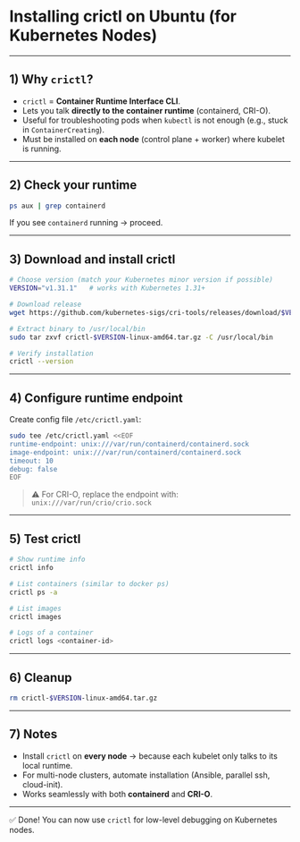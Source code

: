 # Installing crictl on Ubuntu (for Kubernetes Nodes)



---

## 1) Why `crictl`?
- `crictl` = **Container Runtime Interface CLI**.  
- Lets you talk **directly to the container runtime** (containerd, CRI-O).  
- Useful for troubleshooting pods when `kubectl` is not enough (e.g., stuck in `ContainerCreating`).  
- Must be installed on **each node** (control plane + worker) where kubelet is running.

---

## 2) Check your runtime
```bash
ps aux | grep containerd
```
If you see `containerd` running → proceed.

---

## 3) Download and install crictl
```bash
# Choose version (match your Kubernetes minor version if possible)
VERSION="v1.31.1"   # works with Kubernetes 1.31+

# Download release
wget https://github.com/kubernetes-sigs/cri-tools/releases/download/$VERSION/crictl-$VERSION-linux-amd64.tar.gz

# Extract binary to /usr/local/bin
sudo tar zxvf crictl-$VERSION-linux-amd64.tar.gz -C /usr/local/bin

# Verify installation
crictl --version
```

---

## 4) Configure runtime endpoint
Create config file `/etc/crictl.yaml`:

```bash
sudo tee /etc/crictl.yaml <<EOF
runtime-endpoint: unix:///var/run/containerd/containerd.sock
image-endpoint: unix:///var/run/containerd/containerd.sock
timeout: 10
debug: false
EOF
```

> ⚠️ For CRI-O, replace the endpoint with:
> `unix:///var/run/crio/crio.sock`

---

## 5) Test crictl
```bash
# Show runtime info
crictl info

# List containers (similar to docker ps)
crictl ps -a

# List images
crictl images

# Logs of a container
crictl logs <container-id>
```

---

## 6) Cleanup
```bash
rm crictl-$VERSION-linux-amd64.tar.gz
```

---

## 7) Notes
- Install `crictl` on **every node** → because each kubelet only talks to its local runtime.  
- For multi-node clusters, automate installation (Ansible, parallel ssh, cloud-init).  
- Works seamlessly with both **containerd** and **CRI-O**.

---

✅ Done! You can now use `crictl` for low-level debugging on Kubernetes nodes.
